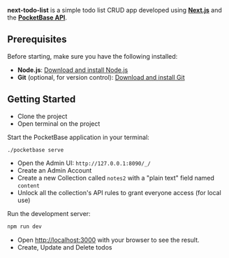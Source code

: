 **next-todo-list** is a simple todo list CRUD app developed using **[Next.js](https://nextjs.org/)** and the **[PocketBase API](https://pocketbase.io/)**.

## Prerequisites

Before starting, make sure you have the following installed:

- **Node.js**: [Download and install Node.js](https://nodejs.org/)
- **Git** (optional, for version control): [Download and install Git](https://git-scm.com/)

## Getting Started

- Clone the project
- Open terminal on the project

Start the PocketBase application in your terminal:

```
./pocketbase serve
```
- Open the Admin UI: `http://127.0.0.1:8090/_/`
- Create an Admin Account
- Create a new Collection called `notes2` with a "plain text" field named `content`
- Unlock all the collection's API rules to grant everyone access (for local use)

Run the development server:

```bash
npm run dev
```
- Open [http://localhost:3000](http://localhost:3000) with your browser to see the result.
- Create, Update and Delete todos
